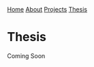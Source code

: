 <html lang="en">
<link href="main.css" rel="stylesheet">
<div class="topnav">
  <a href="https://tuckeryazdani.github.io/MyWebsite/">Home</a>
  <a href="about.html">About</a>
  <a href="projects.html">Projects</a>
  <a class="active" href="thesis.html">Thesis</a>
</div>
<head>
<h1> Thesis </h1>
</head>
<body>
  <link href="main.css" rel="stylesheet">
  Coming Soon
</body>
</html>
